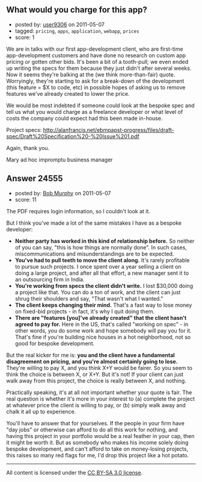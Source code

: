 ## What would you charge for this app?

- posted by: [user9306](https://stackexchange.com/users/-1/9306-user9306) on 2011-05-07
- tagged: `pricing`, `apps`, `application`, `webapp`, `prices`
- score: 1

We are in talks with our first app-development client, who are first-time app-development customers and have done no research on custom app pricing or gotten other bids. It's been a bit of a tooth-pull; we even ended up writing the specs for them because they just didn't after several weeks. Now it seems they're balking at the (we think more-than-fair) quote. Worryingly, they're starting to ask for a break-down of the development (this feature = $X to code, etc) in possible hopes of asking us to remove features we've already created to lower the price.

We would be most indebted if someone could look at the bespoke spec and tell us what you would charge as a freelance developer or what level of costs the company could expect had this been made in-house.

Project specs: http://alanfrancis.net/ebmpapst-progress/files/draft-spec/Draft%20Specification%20-%20Issue%201.pdf

Again, thank you.

Mary ad hoc impromptu business manager


## Answer 24555

- posted by: [Bob Murphy](https://stackexchange.com/users/-1/5778-bob-murphy) on 2011-05-07
- score: 11

The PDF requires login information, so I couldn't look at it.

But I think you've made a lot of the same mistakes I have as a bespoke developer:

- **Neither party has worked in this kind of relationship before.** So neither of you can say, "this is how things are normally done". In such cases, miscommunications and misunderstandings are to be expected.
- **You've had to pull teeth to move the client along.** It's rarely profitable to pursue such projects. I once spent over a year selling a client on doing a large project, and after all that effort, a new manager sent it to an outsourcing firm in India.
- **You're working from specs the client didn't write.** I lost $30,000 doing a project like that. You can do a ton of work, and the client can just shrug their shoulders and say, "That wasn't what I wanted."
- **The client keeps changing their mind.** That's a fast way to lose money on fixed-bid projects - in fact, it's why I quit doing them.
- **There are "features [you]'ve already created" that the client hasn't agreed to pay for.** Here in the US, that's called "working on spec" - in other words, you do some work and hope somebody will pay you for it. That's fine if you're building nice houses in a hot neighborhood, not so good for bespoke development.

But the real kicker for me is: **you and the client have a fundamental disagreement on pricing, and you're almost certainly going to lose.** They're willing to pay X, and you think X+Y would be fairer. So you seem to think the choice is between X, or X+Y. But it's not! If your client can just walk away from this project, the choice is really between X, and nothing.

Practically speaking, it's at all not important whether your quote is fair. The real question is whether it's more in your interest to (a) complete the project at whatever price the client is willing to pay, or (b) simply walk away and chalk it all up to experience.

You'll have to answer that for yourselves. If the people in your firm have "day jobs" or otherwise can afford to do all this work for nothing, and having this project in your portfolio would be a real feather in your cap, then it might be worth it. But as somebody who makes his income solely doing bespoke development, and can't afford to take on money-losing projects, this raises so many red flags for me, I'd drop this project like a hot potato.




---

All content is licensed under the [CC BY-SA 3.0 license](https://creativecommons.org/licenses/by-sa/3.0/).
